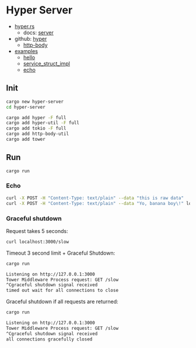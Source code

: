 # Hyper Server

- [hyper.rs](https://hyper.rs/)
  - docs: [server](https://hyper.rs/guides/1/server/hello-world/)
- github: [hyper](https://github.com/hyperium/hyper)
  - [http-body](https://github.com/hyperium/http-body)
- [examples](https://github.com/hyperium/hyper/blob/master/examples/README.md)
  - [hello](https://github.com/hyperium/hyper/blob/master/examples/hello.rs)
  - [service_struct_impl](https://github.com/hyperium/hyper/blob/master/examples/service_struct_impl.rs)
  - [echo](https://github.com/hyperium/hyper/blob/master/examples/echo.rs)

## Init

```bash
cargo new hyper-server
cd hyper-server
```

```bash
cargo add hyper -F full
cargo add hyper-util -F full
cargo add tokio -F full
cargo add http-body-util
cargo add tower
```

## Run

```bash
cargo run
```

### Echo

```bash
curl -X POST -H "Content-Type: text/plain" --data "this is raw data"
curl -X POST -H "Content-Type: text/plain" --data "Yo, banana boy\!" localhost:3000/echo/reversed
```

### Graceful shutdown

Request takes 5 seconds:

```bash
curl localhost:3000/slow
```

Timeout 3 second limit + Graceful Shutdown:

```bash
cargo run

Listening on http://127.0.0.1:3000
Tower Middleware Process request: GET /slow
^Cgraceful shutdown signal received
timed out wait for all connections to close
```

Graceful shutdown if all requests are returned:

```bash
cargo run

Listening on http://127.0.0.1:3000
Tower Middleware Process request: GET /slow
^Cgraceful shutdown signal received
all connections gracefully closed
```

